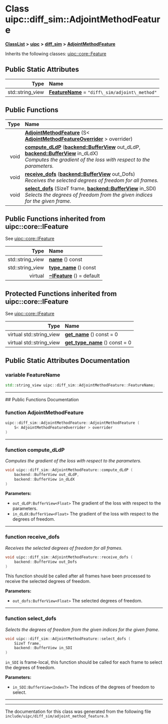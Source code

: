 

# Class uipc::diff\_sim::AdjointMethodFeature



[**ClassList**](annotated.md) **>** [**uipc**](namespaceuipc.md) **>** [**diff\_sim**](namespaceuipc_1_1diff__sim.md) **>** [**AdjointMethodFeature**](classuipc_1_1diff__sim_1_1_adjoint_method_feature.md)








Inherits the following classes: [uipc::core::Feature](classuipc_1_1core_1_1_feature.md)
































## Public Static Attributes

| Type | Name |
| ---: | :--- |
|  std::string\_view | [**FeatureName**](#variable-featurename)   = `"diff\_sim/adjoint\_method"`<br> |










































## Public Functions

| Type | Name |
| ---: | :--- |
|   | [**AdjointMethodFeature**](#function-adjointmethodfeature) (S&lt; [**AdjointMethodFeatureOverrider**](classuipc_1_1diff__sim_1_1_adjoint_method_feature_overrider.md) &gt; overrider) <br> |
|  void | [**compute\_dLdP**](#function-compute_dldp) ([**backend::BufferView**](classuipc_1_1backend_1_1_buffer_view.md) out\_dLdP, [**backend::BufferView**](classuipc_1_1backend_1_1_buffer_view.md) in\_dLdX) <br>_Computes the gradient of the loss with respect to the parameters._  |
|  void | [**receive\_dofs**](#function-receive_dofs) ([**backend::BufferView**](classuipc_1_1backend_1_1_buffer_view.md) out\_Dofs) <br>_Receives the selected degrees of freedom for all frames._  |
|  void | [**select\_dofs**](#function-select_dofs) (SizeT frame, [**backend::BufferView**](classuipc_1_1backend_1_1_buffer_view.md) in\_SDI) <br>_Selects the degrees of freedom from the given indices for the given frame._  |




## Public Functions inherited from uipc::core::IFeature

See [uipc::core::IFeature](classuipc_1_1core_1_1_i_feature.md)

| Type | Name |
| ---: | :--- |
|  std::string\_view | [**name**](classuipc_1_1core_1_1_i_feature.md#function-name) () const<br> |
|  std::string\_view | [**type\_name**](classuipc_1_1core_1_1_i_feature.md#function-type_name) () const<br> |
| virtual  | [**~IFeature**](classuipc_1_1core_1_1_i_feature.md#function-ifeature) () = default<br> |








































































## Protected Functions inherited from uipc::core::IFeature

See [uipc::core::IFeature](classuipc_1_1core_1_1_i_feature.md)

| Type | Name |
| ---: | :--- |
| virtual std::string\_view | [**get\_name**](classuipc_1_1core_1_1_i_feature.md#function-get_name) () const = 0<br> |
| virtual std::string\_view | [**get\_type\_name**](classuipc_1_1core_1_1_i_feature.md#function-get_type_name) () const = 0<br> |








## Public Static Attributes Documentation




### variable FeatureName 

```C++
std::string_view uipc::diff_sim::AdjointMethodFeature::FeatureName;
```




<hr>
## Public Functions Documentation




### function AdjointMethodFeature 

```C++
uipc::diff_sim::AdjointMethodFeature::AdjointMethodFeature (
    S< AdjointMethodFeatureOverrider > overrider
) 
```




<hr>



### function compute\_dLdP 

_Computes the gradient of the loss with respect to the parameters._ 
```C++
void uipc::diff_sim::AdjointMethodFeature::compute_dLdP (
    backend::BufferView out_dLdP,
    backend::BufferView in_dLdX
) 
```





**Parameters:**


* `out_dLdP:BufferView<Float>` The gradient of the loss with respect to the parameters. 
* `in_dLdX:BufferView<Float>` The gradient of the loss with respect to the degrees of freedom. 




        

<hr>



### function receive\_dofs 

_Receives the selected degrees of freedom for all frames._ 
```C++
void uipc::diff_sim::AdjointMethodFeature::receive_dofs (
    backend::BufferView out_Dofs
) 
```



This function should be called after all frames have been processed to receive the selected degrees of freedom.




**Parameters:**


* `out_dofs:BufferView<Float>` The selected degrees of freedom. 




        

<hr>



### function select\_dofs 

_Selects the degrees of freedom from the given indices for the given frame._ 
```C++
void uipc::diff_sim::AdjointMethodFeature::select_dofs (
    SizeT frame,
    backend::BufferView in_SDI
) 
```



`in_SDI` is frame-local, this function should be called for each frame to select the degrees of freedom.




**Parameters:**


* `in_SDI:BufferView<IndexT>` The indices of the degrees of freedom to select. 




        

<hr>

------------------------------
The documentation for this class was generated from the following file `include/uipc/diff_sim/adjoint_method_feature.h`

